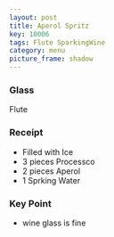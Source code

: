 ```yaml
---
layout: post
title: Aperol Spritz
key: 10006
tags: Flute SparkingWine
category: menu
picture_frame: shadow
---
```


### Glass

Flute

### Receipt

* Filled with Ice
* 3 pieces Processco
* 2 pieces Aperol
* 1 Sprking Water

### Key Point

* wine glass is fine